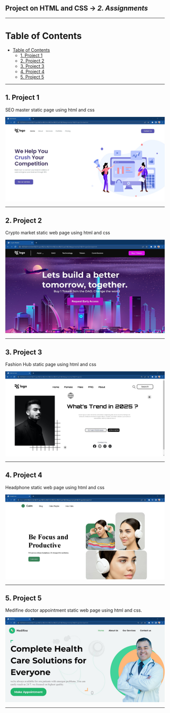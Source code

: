 ## Project on HTML and CSS -> <em>2. Assignments</em>

<hr/>

# Table of Contents
- [Table of Contents](#table-of-contents)
  - [1. Project 1](#1-project-1)
  - [2. Project 2](#2-project-2)
  - [3. Project 3](#3-project-3)
  - [4. Project 4](#4-project-4)
  - [5. Project 5](#5-project-5)

<hr/>

## 1. Project 1

SEO master static page using html and css

![](./Output/1.%20Project1.jpg)

<hr/>

## 2. Project 2

Crypto market static web page using html and css

![](./Output/2.%20Project2.jpg)

<hr/>

## 3. Project 3

Fashion Hub static page using html and css

![](./Output/3.%20Project3.jpg)

<hr/>

## 4. Project 4

Headphone static web page using html and css

![](./Output/4.%20Project4.jpg)

<hr/>

## 5. Project 5

Medifine doctor appointment static web page using html and css.

![](./Output/5.%20Project5.jpg)

<hr/>


